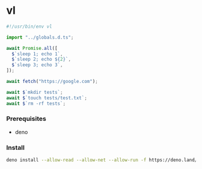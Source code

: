 # vl

```ts
#!/usr/bin/env vl

import "../globals.d.ts";

await Promise.all([
  $`sleep 1; echo 1`,
  $`sleep 2; echo ${2}`,
  $`sleep 3; echo 3`,
]);

await fetch("https://google.com");

await $`mkdir tests`;
await $`touch tests/test.txt`;
await $`rm -rf tests`;
```

### Prerequisites

- deno

### Install

```sh
deno install --allow-read --allow-net --allow-run -f https://deno.land/x/violet@<version_number>/vl.ts
```
